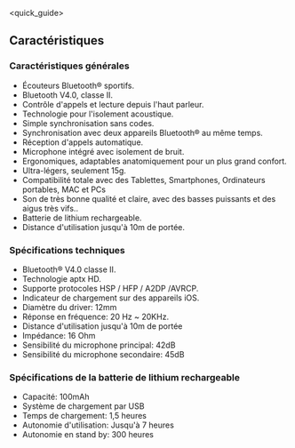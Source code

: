 <quick_guide>
## Caractéristiques
### Caractéristiques générales

- Écouteurs Bluetooth® sportifs.
- Bluetooth V4.0, classe II.
- Contrôle d'appels et lecture depuis l'haut parleur.
- Technologie pour l'isolement acoustique.
- Simple synchronisation sans codes.
- Synchronisation avec deux appareils Bluetooth® au même temps.
- Réception d'appels automatique.
- Microphone intégré avec isolement de bruit.
- Ergonomiques, adaptables anatomiquement pour un plus grand confort.
- Ultra-légers, seulement 15g.
- Compatibilité totale avec des Tablettes, Smartphones, Ordinateurs portables, MAC et PCs
- Son de très bonne qualité et claire, avec des basses puissants et des aigus très vifs.. 
- Batterie de lithium rechargeable.
- Distance d'utilisation jusqu'à 10m de portée.

### Spécifications techniques

- Bluetooth® V4.0 classe II.
- Technologie aptx HD.
- Supporte protocoles HSP / HFP / A2DP /AVRCP.
- Indicateur de chargement sur des appareils iOS.
- Diamètre du driver: 12mm
- Réponse en fréquence: 20  Hz ~ 20KHz.
- Distance d'utilisation jusqu'à 10m de portée
- Impédance: 16 Ohm
- Sensibilité du microphone principal: 42dB 
- Sensibilité du microphone secondaire: 45dB

### Spécifications de la batterie de lithium rechargeable<br/>
- Capacité: 100mAh
- Système de chargement par USB
- Temps de chargement: 1,5 heures
- Autonomie d'utilisation: Jusqu'à 7 heures
- Autonomie en stand by: 300 heures

